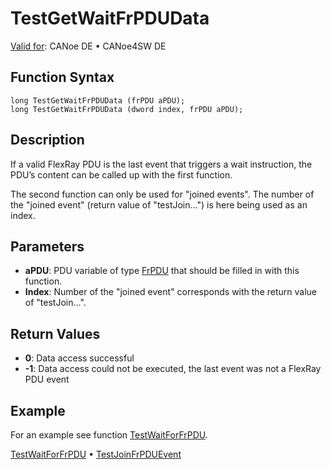 # TestGetWaitFrPDUData

[Valid for](../../../Shared/FeatureAvailability.md): CANoe DE • CANoe4SW DE

## Function Syntax

```
long TestGetWaitFrPDUData (frPDU aPDU);
long TestGetWaitFrPDUData (dword index, frPDU aPDU);
```

## Description

If a valid FlexRay PDU is the last event that triggers a wait instruction, the PDU’s content can be called up with the first function.

The second function can only be used for "joined events". The number of the "joined event" (return value of "testJoin...") is here being used as an index.

## Parameters

- **aPDU**: PDU variable of type [FrPDU](../../FlexRay/Objects/CAPLfunctionFrPDU.md) that should be filled in with this function.
- **Index**: Number of the "joined event" corresponds with the return value of "testJoin...".

## Return Values

- **0**: Data access successful
- **-1**: Data access could not be executed, the last event was not a FlexRay PDU event

## Example

For an example see function [TestWaitForFrPDU](CAPLfunctionTestWaitForFrPDU.md).

[TestWaitForFrPDU](CAPLfunctionTestWaitForFrPDU.md) • [TestJoinFrPDUEvent](CAPLfunctionTestJoinFrPDUEvent.md)
